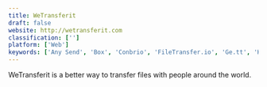 ```yaml
---
title: WeTransferit
draft: false 
website: http://wetransferit.com
classification: ['']
platform: ['Web']
keywords: ['Any Send', 'Box', 'Conbrio', 'FileTransfer.io', 'Ge.tt', 'HDDBUNKER', 'JumboMail', 'Jumpshare', 'Quictransfer', 'Send Anywhere', 'SendFiles', 'Share me Files', 'Smash', 'ToffeeShare', 'UploadFiles.io', 'Volafile', 'bifile cloud filesharing', 'pyget', 'reep.io']
---
```

WeTransferit is a better way to transfer files with people around the world.